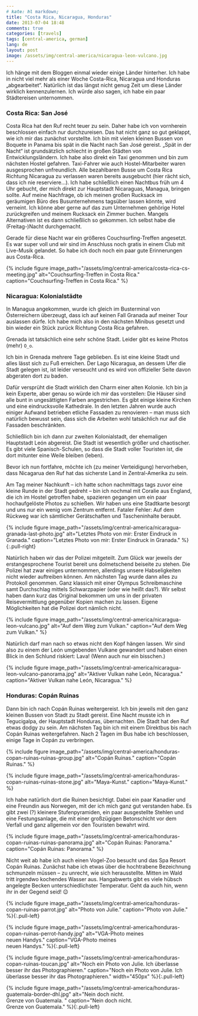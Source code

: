 ```yaml
---
# kate: hl markdown;
title: "Costa Rica, Nicaragua, Honduras"
date: 2013-07-04 18:48
comments: true
categories: [travels]
tags: [central-america, german]
lang: de
layout: post
image: /assets/img/central-america/nicaragua-leon-vulcano.jpg
---
```


Ich hänge mit dem Bloggen einmal wieder einige Länder hinterher. Ich habe in nicht
viel mehr als einer Woche Costa-Rica, Nicaragua und Honduras „abgearbeitet“.
Natürlich ist das längst nicht genug Zeit um diese Länder wirklich kennenzulernen.
Ich würde also sagen, ich habe ein paar Städtereisen unternommen.

<!--more-->

### Costa Rica: San José

Costa Rica hat den Ruf recht teuer zu sein. Daher habe ich von vornherein
beschlossen einfach nur durchzureisen. Das hat nicht ganz so gut geklappt, wie
ich mir das zunächst vorstellte. Ich bin mit vielen kleinen Bussen von Boquete
in Panama bis spät in die Nacht nach San José gereist. „Spät in der Nacht“ ist
grundsätzlich schlecht in großen Städten von Entwicklungsländern. Ich habe also
direkt ein Taxi genommen und bin zum nächsten Hostel gefahren. Taxi-Fahrer wie
auch Hostel-Mitarbeiter waren ausgesprochen unfreundlich. Alle bezahlbaren Busse
um Costa Rica Richtung Nicaragua zu verlassen waren bereits ausgebucht (hier rächt
sich, dass ich nie reserviere…). Ich habe schließlich einen Nachtbus früh um 4 Uhr
gebucht, der mich direkt zur Hauptstadt Nicaraguas, Managua, bringen sollte.
Auf meine Nachfrage, ob ich meinen großen Rucksack im geräumigen Büro des Busunternehmens
tagsüber lassen könnte, wird verneint. Ich könne aber gerne auf das zum Unternehmen
gehörige Hotel zurückgreifen und meinem Rucksack ein Zimmer buchen. Mangels Alternativen
ist es dann schließlich so gekommen. Ich selbst habe die (Freitag-)Nacht durchgemacht.

Gerade für diese Nacht war ein größeres Couchsurfing-Treffen angesetzt. Es war
super voll und wir sind im Anschluss noch gratis in einem Club mit Live-Musik
gelandet. So habe ich doch noch ein paar gute Erinnerungen aus Costa-Rica.

{% include figure image_path="/assets/img/central-america/costa-rica-cs-meeting.jpg" alt="Couchsurfing-Treffen in Costa Rica." caption="Couchsurfing-Treffen in Costa Rica." %}

### Nicaragua: Kolonialstädte

In Managua angekommen, wurde ich gleich im Busterminal von Österreichern überzeugt,
dass ich auf keinen Fall Granada auf meiner Tour auslassen dürfe. Ich habe mich also
in den nächsten Minibus gesetzt und bin wieder ein Stück zurück Richtung Costa Rica
gefahren.

Grenada ist tatsächlich eine sehr schöne Stadt. Leider gibt es keine Photos (mehr)
`O_o`.

Ich bin in Grenada mehrere Tage geblieben. Es ist eine kleine Stadt und alles
lässt sich zu Fuß erreichen. Der Lago Nicaragua, an dessem Ufer die Stadt gelegen ist,
ist leider verseucht und es wird von offizieller Seite davon abgeraten dort zu baden.

Dafür versprüht die Stadt wirklich den Charm einer alten Kolonie. Ich bin ja kein
Experte, aber genau so würde ich mir das vorstellen: Die Häuser sind alle bunt in
ungesättigten Farben angestrichen. Es gibt einige kleine Kirchen und eine eindrucksvolle
Kathedrale. In den letzten Jahren wurde auch einiger Aufwand betrieben etliche Fassaden
zu renovieren – man muss sich natürlich bewusst sein, dass sich die Arbeiten wohl
tatsächlich nur auf die Fassaden beschränkten.

Schließlich bin ich dann zur zweiten Kolonialstadt, der ehemaligen Hauptstadt León
abgereist. Die Stadt ist wesentlich größer und chaotischer. Es gibt viele Spanisch-Schulen,
so dass die Stadt voller Touristen ist, die dort mitunter eine Weile bleiben (leben).

Bevor ich nun fortfahre, möchte ich (zu meiner Verteidigung) hervorheben, dass
Nicagarua den Ruf hat das sicherste Land in Zentral-Amerika zu sein.

Am Tag meiner Nachkunft – ich hatte schon nachmittags tags zuvor eine kleine Runde
in der Stadt gedreht – bin ich nochmal mit Coralie aus England, die ich im Hostel
getroffen habe, spazieren gegangen um ein paar hochaufgelöste Photos zu schießen.
Wir haben uns eine Stadtkarte besorgt und uns nur ein wenig vom Zentrum entfernt.
Fataler Fehler: Auf dem Rückweg war ich sämtlicher Gerätschaften und Tascheninhalte
beraubt.

{% include figure image_path="/assets/img/central-america/nicaragua-granada-last-photo.jpg" alt="Letztes Photo von mir: Erster Eindruck in Granada." caption="Letztes Photo von mir: Erster Eindruck in Granada." %}{:.pull-right}

Natürlich haben wir das der Polizei mitgeteilt. Zum Glück war jeweils der erstangesprochene
Tourist bereit uns dolmetschend beiseite zu stehen. Die Polizei hat zwar einiges
unternommen, allerdings unsere Habseligkeiten nicht wieder auftreiben können.
Am nächsten Tag wurde dann alles zu Protokoll genommen. Ganz klassich mit einer
Olympus Schreibmaschine samt Durchschlag mittels Schwarzpapier (oder wie heißt das?).
Wir selbst haben dann kurz das Original bekommen um uns in der privaten
Reisevermittlung gegenüber Kopien machen zu lassen. Eigene Möglichkeiten hat die
Polizei dort nämlich nicht.

{% include figure image_path="/assets/img/central-america/nicaragua-leon-vulcano.jpg" alt="Auf dem Weg zum Vulkan." caption="Auf dem Weg zum Vulkan." %}

Natürlich darf man nach so etwas nicht den Kopf hängen lassen. Wir sind also
zu einem der León umgebenden Vulkane gewandert und haben einen Blick in den
Schlund riskiert: Lava! (Wenn auch nur ein bisschen.)

{% include figure image_path="/assets/img/central-america/nicaragua-leon-vulcano-panorama.jpg" alt="Aktiver Vulkan nahe León, Nicaragua." caption="Aktiver Vulkan nahe León, Nicaragua." %}

### Honduras: Copán Ruinas

Dann bin ich nach Copán Ruinas weitergereist. Ich bin jeweils mit den ganz kleinen
Bussen von Stadt zu Stadt gereist. Eine Nacht musste ich in Tegucigalpa, der
Hauptstadt Honduras, übernachten. Die Stadt hat den Ruf etwas dodgy zu sein. Am
nächsten Tag bin ich mit einem Direktbus bis nach Copán Ruinas weitergefahren.
Nach 2 Tagen im Bus habe ich beschlossen, einige Tage in Copán zu verbringen.

{% include figure image_path="/assets/img/central-america/honduras-copan-ruinas-ruinas-group.jpg" alt="Copán Ruinas." caption="Copán Ruinas." %}

{% include figure image_path="/assets/img/central-america/honduras-copan-ruinas-ruinas-stone.jpg" alt="Maya-Kunst." caption="Maya-Kunst." %}

Ich habe natürlich dort die Ruinen besichtigt. Dabei ein paar Kanadier und eine
Freundin aus Norwegen, mit der ich mich ganz gut verstanden habe. Es gibt zwei (?)
kleinere Stufenpyramiden, ein paar ausgestellte Stehlen und eine Festungsanlage,
die mit einer großzügigen Betonschicht vor dem Verfall und ganz allgemein vor den
Touristen bewahrt wird.

{% include figure image_path="/assets/img/central-america/honduras-copan-ruinas-ruinas-panorama.jpg" alt="Copán Ruinas: Panorama." caption="Copán Ruinas: Panorama." %}

Nicht weit ab habe ich auch einen Vogel-Zoo besucht und das Spa Resort Copán Ruinas.
Zunächst habe ich etwas über die hochtrabene Bezeichnung schmunzeln müssen –
zu unrecht, wie sich herausstellte. Mitten im Wald tritt irgendwo kochendes Wasser
aus. Hangabwerts gibt es viele hübsch angelegte Becken unterschiedlichster Temperatur.
Geht da auch hin, wenn ihr in der Gegend seid! :wink:

{% include figure image_path="/assets/img/central-america/honduras-copan-ruinas-parrot.jpg" alt="Photo von Julie." caption="Photo von Julie." %}{:.pull-left}

{% include figure image_path="/assets/img/central-america/honduras-copan-ruinas-perrot-handy.jpg" alt="VGA-Photo meines <br> neuen Handys." caption="VGA-Photo meines <br> neuen Handys." %}{:.pull-left}

{% include figure image_path="/assets/img/central-america/honduras-copan-ruinas-toucan.jpg" alt="Noch ein Photo von Julie. Ich überlasse besser ihr das Photographieren." caption="Noch ein Photo von Julie. Ich überlasse besser ihr das Photographieren." width="450px" %}{:.pull-left}

{% include figure image_path="/assets/img/central-america/honduras-guatemala-border-dhl.jpg" alt="Nein doch nicht. <br> Grenze von Guatemala. " caption="Nein doch nicht. <br> Grenze von Guatemala." %}{:.pull-left}
